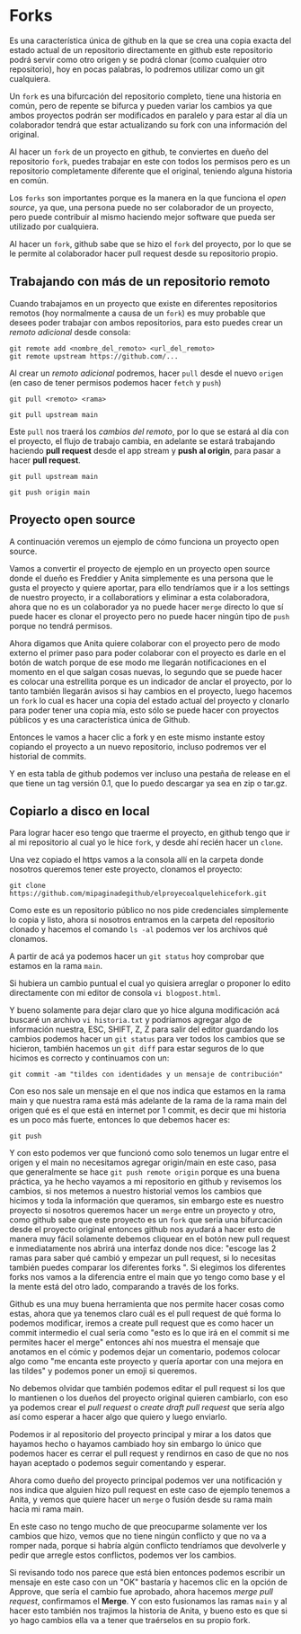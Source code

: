# Forks

Es una característica única de github en la que se crea una copia exacta del estado actual de un repositorio directamente en github este repositorio podrá servir como otro origen y se podrá clonar (como cualquier otro repositorio), hoy en pocas palabras, lo podremos utilizar como un git cualquiera.

Un ``fork`` es una bifurcación del repositorio completo, tiene una historia en común, pero de repente se bifurca y pueden variar los cambios ya que ambos proyectos podrán ser modificados en paralelo y para estar al día un colaborador tendrá que estar actualizando su fork con una información del original. 

Al hacer un ``fork`` de un proyecto en github, te conviertes en dueño del repositorio ``fork``, puedes trabajar en este con todos los permisos pero es un repositorio completamente diferente que el original, teniendo alguna historia en común. 

Los ``forks`` son importantes porque es la manera en la que funciona el *open source*, ya que, una persona puede no ser colaborador de un proyecto, pero puede contribuir al mismo haciendo mejor software que pueda ser utilizado por cualquiera.

Al hacer un ``fork``, github sabe que se hizo el ``fork`` del proyecto, por lo que se le permite al colaborador hacer pull request desde su repositorio propio. 

## Trabajando con más de un repositorio remoto

Cuando trabajamos en un proyecto que existe en diferentes repositorios remotos (hoy normalmente a causa de un ``fork``) es muy probable que desees poder trabajar con ambos repositorios, para esto puedes crear un *remoto adicional* desde consola:

    git remote add <nombre_del_remoto> <url_del_remoto>
    git remote upstream https://github.com/...

 Al crear un *remoto adicional* podremos, hacer ``pull`` desde el nuevo ``origen`` (en caso de tener permisos podemos hacer ``fetch`` y ``push``) 

    git pull <remoto> <rama>

    git pull upstream main

Este `pull` nos traerá los *cambios del remoto*, por lo que se estará al día con el proyecto, el flujo de trabajo cambia, en adelante se estará  trabajando haciendo **pull request** desde el app stream y **push al origin**, para pasar a hacer **pull request**.

    git pull upstream main

    git push origin main

## Proyecto open source

A continuación veremos un ejemplo de cómo funciona un proyecto open source.

Vamos a convertir el proyecto de ejemplo en un proyecto open source donde el dueño es Freddier y Anita simplemente es una persona que le gusta el proyecto y quiere aportar, para ello tendríamos que ir a los settings de nuestro proyecto, ir a collaboratiors y eliminar a esta colaboradora, ahora que no es un colaborador ya no puede hacer ``merge`` directo lo que sí puede hacer es clonar el proyecto pero no puede hacer ningún tipo de ``push`` porque no tendrá permisos. 

Ahora digamos que Anita quiere colaborar con el proyecto pero de modo externo el primer paso para poder colaborar con el proyecto es darle en el botón de watch porque de ese modo me llegarán notificaciones en el momento en el que salgan cosas nuevas, lo segundo que se puede hacer es colocar una estrellita porque es un indicador de anclar el proyecto, por lo tanto también llegarán avisos si hay cambios en el proyecto, luego hacemos un ``fork`` lo cual es hacer una copia del estado actual del proyecto y clonarlo para poder tener una copia mía, esto sólo se puede hacer con proyectos públicos y es una característica única de Github.

Entonces le vamos a hacer clic a fork y en este mismo instante estoy copiando el proyecto a un nuevo repositorio, incluso podremos ver el historial de commits.

Y en esta tabla de github podemos ver incluso una pestaña de release en el que tiene un tag versión 0.1, que lo puedo descargar ya sea en zip o tar.gz.

## Copiarlo a disco en local

Para lograr hacer eso tengo que traerme el proyecto, en github tengo que ir al mi repositorio al cual yo le hice ``fork``, y desde ahí recién hacer un ``clone``.

Una vez copiado el https vamos a la consola allí en la carpeta donde nosotros queremos tener este proyecto, clonamos el proyecto: 

    git clone https://github.com/mipaginadegithub/elproyecoalquelehicefork.git 

Como este es un repositorio público no nos pide credenciales simplemente lo copia y listo, ahora si nosotros entramos en la carpeta del repositorio clonado y hacemos el comando `ls -al` podemos ver los archivos qué clonamos.

A partir de acá ya podemos hacer un `git status` hoy comprobar que estamos en la rama ``main``.

Si hubiera un cambio puntual el cual yo quisiera arreglar o proponer lo edito directamente con mi editor de consola `vi blogpost.html`.

Y bueno solamente para dejar claro que yo hice alguna modificación acá buscaré un archivo `vi historia.txt` y podríamos agregar algo de información nuestra, ESC, SHIFT, Z, Z para salir del editor guardando los cambios podemos hacer un `git status` para ver todos los cambios que se hicieron, también hacemos un `git diff` para estar seguros de lo que hicimos es correcto y continuamos con un:

	git commit -am "tildes con identidades y un mensaje de contribución"
	
Con eso nos sale un mensaje en el que nos indica que estamos en la rama main y que nuestra rama está más adelante de la rama de la rama main del origen qué es el que está en internet por 1 commit, es decir que mi historia es un poco más fuerte, entonces lo que debemos hacer es:

	git push

Y con esto podemos ver que funcionó como solo tenemos un lugar entre el origen y el main no necesitamos agregar origin/main en este caso, pasa que generalmente se hace `git push remote origin` porque es una buena práctica, ya he hecho vayamos a mi repositorio en github y revisemos los cambios, si nos metemos a nuestro historial vemos los cambios que hicimos y toda la información que queramos, sin embargo este es nuestro proyecto si nosotros queremos hacer un `merge` entre un proyecto y otro, como github sabe que este proyecto es un ``fork`` que sería una bifurcación desde el proyecto original entonces github nos ayudará a hacer esto de manera muy fácil solamente debemos cliquear en el botón new pull request e inmediatamente nos abrirá una interfaz donde nos dice: "escoge las 2 ramas para saber qué cambió y empezar un pull request, si lo necesitas también puedes comparar los diferentes forks ". Si elegimos los diferentes forks nos vamos a la diferencia entre el main que yo tengo como base y el la mente está del otro lado, comparando a través de los forks.

Github es una muy buena herramienta que nos permite hacer cosas como estas, ahora que ya tenemos claro cuál es el pull request de qué forma lo podemos modificar, iremos a create pull request que es como hacer un commit intermedio el cual sería como "esto es lo que irá en el commit si me permites hacer el merge" entonces ahí nos muestra el mensaje que anotamos en el cómic y podemos dejar un comentario, podemos colocar algo como "me encanta este proyecto y quería aportar con una mejora en las tildes" y podemos poner un emoji si queremos.

No debemos olvidar que también podemos editar el pull request si los que lo mantienen o los dueños del proyecto original quieren cambiarlo, con eso ya podemos crear el *pull request* o *create draft pull request* que sería algo así como esperar a hacer algo que quiero y luego enviarlo.

Podemos ir al repositorio del proyecto principal y mirar a los datos que hayamos hecho o hayamos cambiado hoy sin embargo lo único que podemos hacer es cerrar el pull request y rendirnos en caso de que no nos hayan aceptado o podemos seguir comentando y esperar. 

Ahora como dueño del proyecto principal podemos ver una notificación y nos indica que alguien hizo pull request en este caso de ejemplo tenemos a Anita, y vemos que quiere hacer un `merge` o fusión desde su rama main hacia mi rama main.

En este caso no tengo mucho de que preocuparme solamente ver los cambios que hizo, vemos que no tiene ningún conflicto y que no va a romper nada, porque si habría algún conflicto tendríamos que devolverle y pedir que arregle estos conflictos, podemos ver los cambios.

Si revisando todo nos parece que está bien entonces podemos escribir un mensaje en este caso con un "OK" bastaría y hacemos clic en la opción de Approve, que sería el cambio fue aprobado, ahora hacemos *merge pull request*, confirmamos el **Merge**. Y con esto fusionamos las ramas `main` y al hacer esto también nos trajimos la historia de Anita, y bueno esto es que si yo hago cambios ella va a tener que traérselos en su propio fork.

